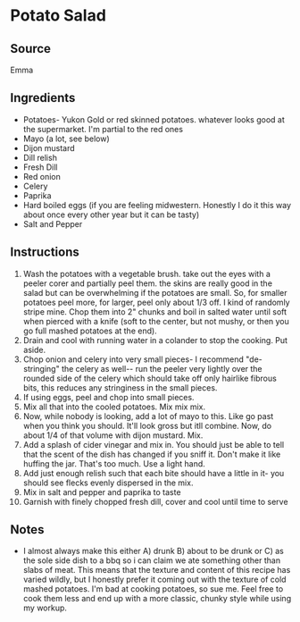 # Potato Salad

## Source
Emma

## Ingredients
- Potatoes- Yukon Gold or red skinned potatoes. whatever looks good at the supermarket. I'm partial to the red ones
- Mayo (a lot, see below)
- Dijon mustard
- Dill relish
- Fresh Dill
- Red onion
- Celery
- Paprika
- Hard boiled eggs (if you are feeling midwestern. Honestly I do it this way about once every other year but it can be tasty)
- Salt and Pepper

## Instructions
1. Wash the potatoes with a vegetable brush. take out the eyes with a peeler corer and partially peel them. the skins are really good in the salad but can be overwhelming if the potatoes are small. So, for smaller potatoes peel more, for larger, peel only about 1/3 off. I kind of randomly stripe mine. Chop them into 2" chunks and boil in salted water until soft when pierced with a knife (soft to the center, but not mushy, or then you go full mashed potatoes at the end).
2. Drain and cool with running water in a colander to stop the cooking. Put aside.
3. Chop onion and celery into very small pieces- I recommend "de-stringing" the celery as well-- run the peeler very lightly over the rounded side of the celery which should take off only hairlike fibrous bits, this reduces any stringiness in the small pieces. 
4. If using eggs, peel and chop into small pieces.
5. Mix all that into the cooled potatoes. Mix mix mix.
6. Now, while nobody is looking, add a lot of mayo to this. Like go past when you think you should. It'll look gross but itll combine. Now, do about 1/4 of that volume with dijon mustard. Mix.
7. Add a splash of cider vinegar and mix in. You should just be able to tell that the scent of the dish has changed if you sniff it. Don't make it like huffing the jar. That's too much. Use a light hand.
8. Add just enough relish such that each bite should have a little in it- you should see flecks evenly dispersed in the mix.
9. Mix in salt and pepper and paprika to taste
10. Garnish with finely chopped fresh dill, cover and cool until time to serve

## Notes
- I almost always make this either A) drunk  B) about to be drunk or C) as the sole side dish to a bbq so i can claim we ate something other than slabs of meat. This means that the texture and content of this recipe has varied wildly, but I honestly prefer it coming out with the texture of cold mashed potatoes. I'm bad at cooking potatoes, so sue me. Feel free to cook them less and end up with a more classic, chunky style while using my workup.